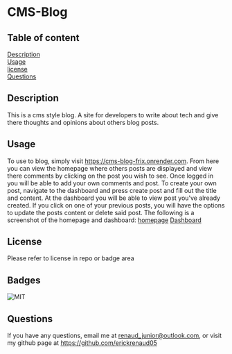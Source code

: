 # CMS-Blog

## Table of content
[Description](#description)\
[Usage](#usage)\
[license](#license)\
[Questions](#questions)

## Description
This is a cms style blog. A site for developers to write about tech and give there thoughts and opinions about others blog posts. 

## Usage
To use to blog, simply visit https://cms-blog-frix.onrender.com. From here you can view the homepage where others posts are displayed and view there comments by clicking on the post you wish to see. Once logged in you will be able to add your own comments and post. To create your own post, navigate to the dashboard and press create post and fill out the title and content. At the dashboard you will be able to view post you've already created. If you click on one of your previous posts, you will have the options to update the posts content or delete said post. The following is a screenshot of the homepage and dashboard:
[homepage](websiteSS\homepage.png.jpeg)
[Dashboard](websiteSS\dashboard.png.jpeg)

## License
Please refer to license in repo or badge area

## Badges
![MIT](https://img.shields.io/badge/license-MIT-blue)

## Questions
If you have any questions, email me at renaud_junior@outlook.com, or visit my github page at https://github.com/erickrenaud05

